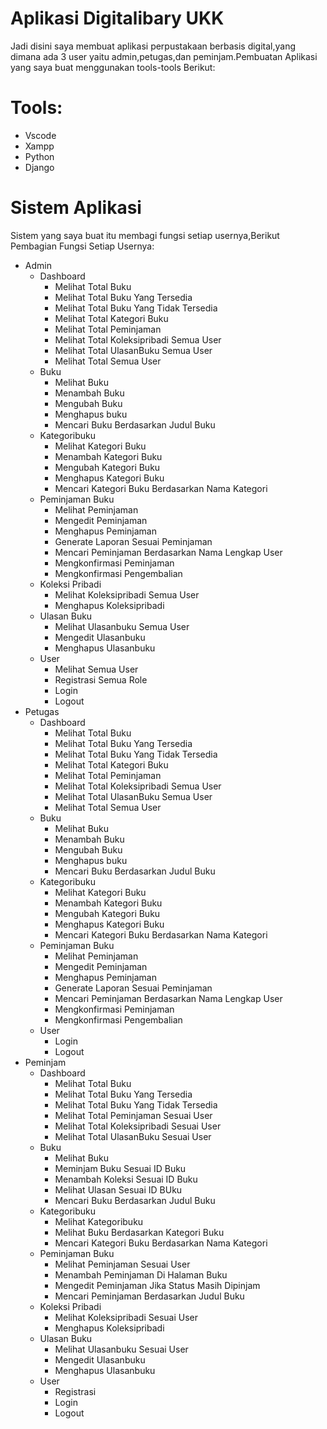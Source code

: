 # Aplikasi Digitalibary UKK

Jadi disini saya membuat aplikasi perpustakaan berbasis digital,yang dimana ada 3 user yaitu admin,petugas,dan peminjam.Pembuatan Aplikasi yang saya buat menggunakan tools-tools Berikut:

# Tools:
- Vscode
- Xampp
- Python
- Django

# Sistem Aplikasi
Sistem yang saya buat itu membagi fungsi setiap usernya,Berikut Pembagian Fungsi Setiap Usernya:
- Admin
  * Dashboard
    * Melihat Total Buku
    * Melihat Total Buku Yang Tersedia
    * Melihat Total Buku Yang Tidak Tersedia
    * Melihat Total Kategori Buku
    * Melihat Total Peminjaman
    * Melihat Total Koleksipribadi Semua User
    * Melihat Total UlasanBuku Semua User
    * Melihat Total Semua User
  * Buku
    * Melihat Buku 
    * Menambah Buku
    * Mengubah Buku
    * Menghapus buku
    * Mencari Buku Berdasarkan Judul Buku
  * Kategoribuku
    * Melihat Kategori Buku 
    * Menambah Kategori Buku
    * Mengubah Kategori Buku
    * Menghapus Kategori Buku
    * Mencari Kategori Buku Berdasarkan Nama Kategori
  * Peminjaman Buku
    * Melihat Peminjaman
    * Mengedit Peminjaman
    * Menghapus Peminjaman
    * Generate Laporan Sesuai Peminjaman
    * Mencari Peminjaman Berdasarkan Nama Lengkap User
    * Mengkonfirmasi Peminjaman
    * Mengkonfirmasi Pengembalian
  * Koleksi Pribadi
    * Melihat Koleksipribadi Semua User
    * Menghapus Koleksipribadi
  * Ulasan Buku
    * Melihat Ulasanbuku Semua User
    * Mengedit Ulasanbuku
    * Menghapus Ulasanbuku
  * User
    * Melihat Semua User
    * Registrasi Semua Role
    * Login
    * Logout
- Petugas
  * Dashboard
    * Melihat Total Buku
    * Melihat Total Buku Yang Tersedia
    * Melihat Total Buku Yang Tidak Tersedia
    * Melihat Total Kategori Buku
    * Melihat Total Peminjaman
    * Melihat Total Koleksipribadi Semua User
    * Melihat Total UlasanBuku Semua User
    * Melihat Total Semua User
  * Buku
    * Melihat Buku 
    * Menambah Buku
    * Mengubah Buku
    * Menghapus buku
    * Mencari Buku Berdasarkan Judul Buku
  * Kategoribuku
    * Melihat Kategori Buku 
    * Menambah Kategori Buku
    * Mengubah Kategori Buku
    * Menghapus Kategori Buku
    * Mencari Kategori Buku Berdasarkan Nama Kategori
  * Peminjaman Buku
    * Melihat Peminjaman
    * Mengedit Peminjaman
    * Menghapus Peminjaman
    * Generate Laporan Sesuai Peminjaman
    * Mencari Peminjaman Berdasarkan Nama Lengkap User
    * Mengkonfirmasi Peminjaman
    * Mengkonfirmasi Pengembalian
  * User
    * Login
    * Logout
- Peminjam
  * Dashboard
    * Melihat Total Buku
    * Melihat Total Buku Yang Tersedia
    * Melihat Total Buku Yang Tidak Tersedia
    * Melihat Total Peminjaman Sesuai User 
    * Melihat Total Koleksipribadi Sesuai User
    * Melihat Total UlasanBuku Sesuai User
  * Buku
    * Melihat Buku
    * Meminjam Buku Sesuai ID Buku
    * Menambah Koleksi Sesuai ID Buku
    * Melihat Ulasan Sesuai ID BUku
    * Mencari Buku Berdasarkan Judul Buku
  * Kategoribuku
    * Melihat Kategoribuku
    * Melihat Buku Berdasarkan Kategori Buku
    * Mencari Kategori Buku Berdasarkan Nama Kategori
  * Peminjaman Buku
    * Melihat Peminjaman Sesuai User
    * Menambah Peminjaman Di Halaman Buku
    * Mengedit Peminjaman Jika Status Masih Dipinjam
    * Mencari Peminjaman Berdasarkan Judul Buku
  * Koleksi Pribadi
    * Melihat Koleksipribadi Sesuai User
    * Menghapus Koleksipribadi
  * Ulasan Buku
    * Melihat Ulasanbuku Sesuai User
    * Mengedit Ulasanbuku
    * Menghapus Ulasanbuku
  * User
    * Registrasi
    * Login
    * Logout
